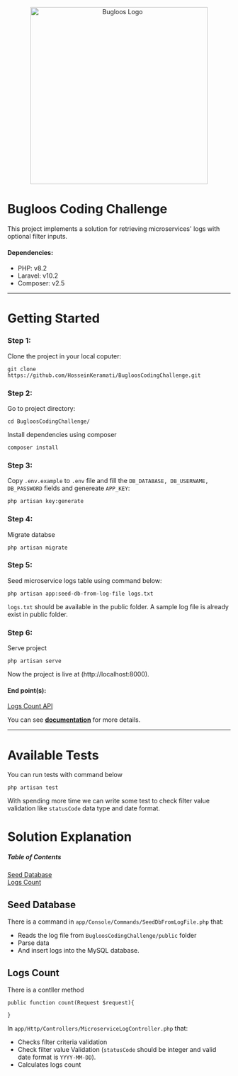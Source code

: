 <p align="center"><a href="https://laravel.com" target="_blank"><img src="https://bugloos.nl/wp-content/uploads/Bugloos-Logo.svg" width="400" alt="Bugloos Logo"></a></p>


# Bugloos Coding Challenge

This project implements a solution for retrieving microservices' logs with optional filter inputs.

#### Dependencies:

- PHP: v8.2
- Laravel: v10.2
- Composer: v2.5

-------

# Getting Started

### Step 1:
Clone the project in your local coputer:

```
git clone https://github.com/HosseinKeramati/BugloosCodingChallenge.git
```

### Step 2:
Go to project directory:

```
cd BugloosCodingChallenge/
```
Install dependencies using composer

```
composer install
```

### Step 3:

Copy `.env.example` to `.env` file and fill the `DB_DATABASE, DB_USERNAME, DB_PASSWORD` fields and genereate `APP_KEY`:

```
php artisan key:generate
```

### Step 4:

Migrate databse

```
php artisan migrate
```

### Step 5:

Seed microservice logs table using command below:

```
php artisan app:seed-db-from-log-file logs.txt
```
`logs.txt` should be available in the public folder. A sample log file is already exist in public folder.

### Step 6:

Serve project
```
php artisan serve
```
Now the project is live at (http://localhost:8000).

#### End point(s):

[Logs Count API](http://localhost:8000/api/logs/count)

You can see [**documentation**](http://localhost:8000/api/documentation#/logs) for more details.

-------

# Available Tests

You can run tests with command below

```
php artisan test
```
With spending more time we can write some test to check filter value validation like `statusCode` data type and date format.

# Solution Explanation 

##### Table of Contents

[Seed Database](#seed-database)  
[Logs Count](#logs-count)  

## Seed Database

There is a command in `app/Console/Commands/SeedDbFromLogFile.php` that:

- Reads the log file from `BugloosCodingChallenge/public` folder
- Parse data
- And insert logs into the MySQL database.

## Logs Count

There is a contller method 
```
public function count(Request $request){

}
```
In `app/Http/Controllers/MicroserviceLogController.php` that:

- Checks filter criteria validation
- Check filter value Validation (`statusCode` should be integer and valid date format is `YYYY-MM-DD`).
- Calculates logs count
